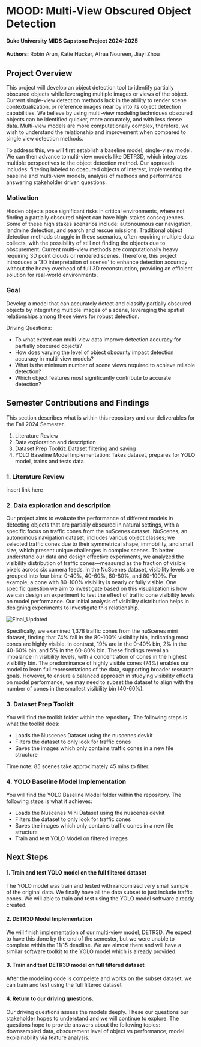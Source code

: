 # MOOD: Multi-View Obscured Object Detection
#### Duke University MIDS Capstone Project 2024-2025
**Authors:** Robin Arun, Katie Hucker, Afraa Noureen, Jiayi Zhou

## Project Overview 

This project will develop an object detection tool to identify partially obscured objects while leveraging multiple images or views of the object. Current single-view detection methods lack in the ability to render scene contextualization, or reference images near by into its object detection capabilities. We believe by using multi-view modeling techniques obscured objects can be identified quicker, more accurately, and with less dense data. Multi-view models are more computationally complex, therefore, we wish to understand the relationship and improvement when compared to single view detection methods. 

To address this, we will first establish a baseline model, single-view model. We can then advance tomulti-view models like DETR3D, which integrates multiple perspectives to the object detection method. Our approach includes: filtering labeled to obscured objects of interest, implementing the baseline and multi-view models, analysis of methods and performance answering stakeholder driven questions.

### Motivation 
Hidden objects pose significant risks in critical environments, where not finding a partially obscured object can have high-stakes consequences. Some of these high stakes scenarios include: autonoumous car navigation, landmine detection, and search and rescue missions. Traditional object detection methods struggle in these scenarios, often requiring multiple data collects, with the possibility of still not finding the objects due to obscurement. Current multi-view methods are computationally heavy requiring 3D point clouds or rendered scenes. Therefore, this project introduces a '3D interpretation of scenes' to enhance detection accuracy without the heavy overhead of full 3D reconstruction, providing an efficient solution for real-world environments.

### Goal
Develop a model that can accurately detect and classify partially obscured objects by integrating multiple images of a scene, leveraging the spatial relationships among these views for robust detection.

Driving Questions:
- To what extent can multi-view data improve detection accuracy for partially obscured objects?
- How does varying the level of object obscurity impact detection accuracy in multi-view models?
- What is the minimum number of scene views required to achieve reliable detection?
- Which object features most significantly contribute to accurate detection?

## Semester Contributions and Findings

This section describes what is within this repository and our deliverables for the Fall 2024 Semester. 

1. Literature Review
2. Data exploration and description
3. Dataset Prep Toolkit: Dataset filtering and saving
4. YOLO Baseline Model Implementation: Takes dataset, prepares for YOLO model, trains and tests data


### 1. Literature Review 

insert link here 

### 2. Data exploration and description

Our project aims to evaluate the performance of different models in detecting objects that are partially obscured in natural settings, with a specific focus on traffic cones from the nuScenes dataset. NuScenes, an autonomous navigation dataset, includes various object classes; we selected traffic cones due to their symmetrical shape, immobility, and small size, which present unique challenges in complex scenes. To better understand our data and design effective experiments, we analyzed the visibility distribution of traffic cones—measured as the fraction of visible pixels across six camera feeds. In the NuScenes dataset, visibility levels are grouped into four bins: 0-40%, 40-60%, 60-80%, and 80-100%. For example, a cone with 80-100% visibility is nearly or fully visible. One specific question we aim to investigate based on this visualization is how we can design an experiment to test the effect of traffic cone visibility levels on model performance. Our initial analysis of visibility distribution helps in designing experiments to investigate this relationship.

![Final_Updated](https://github.com/user-attachments/assets/502364c6-8e96-40bc-971f-0596e2a0905b)

Specifically, we examined 1,378 traffic cones from the nuScenes mini dataset, finding that 74% fall in the 80-100% visibility bin, indicating most cones are highly visible. In contrast, 19% are in the 0-40% bin, 2% in the 40-60% bin, and 5% in the 60-80% bin. These findings reveal an imbalance in visibility levels, with a concentration of cones in the highest visibility bin. The predominance of highly visible cones (74%) enables our model to learn full representations of the data, supporting broader research goals. However, to ensure a balanced approach in studying visibility effects on model performance, we may need to subset the dataset to align with the number of cones in the smallest visibility bin (40-60%).

### 3. Dataset Prep Toolkit 

You will find the toolkit folder within the repository. The following steps is what the toolkit does:

- Loads the Nuscenes Dataset using the nuscenes devkit
- Filters the dataset to only look for traffic cones
- Saves the images which only contains traffic cones in a new file structure

Time note: 85 scenes take approximately 45 mins to filter. 

### 4. YOLO Baseline Model Implementation
You will find the YOLO Baseline Model folder within the repository. The following steps is what it achieves:

- Loads the Nuscenes Mini Dataset using the nuscenes devkit
- Filters the dataset to only look for traffic cones
- Saves the images which only contains traffic cones in a new file structure
- Train and test YOLO Model on filtered images

## Next Steps

#### 1. Train and test YOLO model on the full filtered dataset

The YOLO model was train and tested with randomized very small sample of the original data. We finally have all the data subset to just include traffic cones. We will able to train and test using the YOLO model software already created.

#### 2. DETR3D Model Implementation
   
We will finish implementation of our multi-view model, DETR3D. We expect to have this done by the end of the semester, but we were unable to complete within the 11/15 deadline. We are almost there and will have a similar software toolkit to the YOLO model which is already provided. 

#### 3. Train and test DETR3D model on full filtered dataset

After the modeling code is compelete and works on the subset dataset, we can train and test using the full filtered dataset

#### 4. Return to our driving questions. 
Our driving questions assess the models deeply. These our questions our stakeholder hopes to understand and we will continue to explore. The questions hope to provide answers about the following topics: downsampled data, obscurement level of object vs performance, model explainability via feature analysis.
